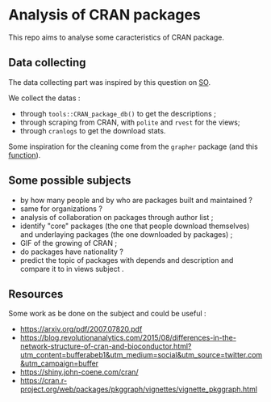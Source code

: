 # Analysis of CRAN packages

This repo aims to analyse some caracteristics of CRAN package.

## Data collecting

The data collecting part was inspired by this question on [SO](https://stackoverflow.com/questions/11560865/list-and-description-of-all-packages-in-cran-from-within-r).

We collect the datas :

+ through `tools::CRAN_package_db()` to get the descriptions ;
+ through scraping from CRAN, with `polite` and `rvest` for the views;
+ through `cranlogs` to get the download stats.

Some inspiration for the cleaning come from the `grapher` package (and this [function](https://github.com/JohnCoene/grapher/blob/master/R/generate.R)). 

## Some possible subjects

+ by how many people and by who are packages built and maintained ?
+ same for organizations ?
+ analysis of collaboration on packages through author list ;
+ identify "core" packages (the one that people download themselves) and underlaying packages (the one downloaded by packages) ;
+ GIF of the growing of CRAN ;
+ do packages have nationality ?
+ predict the topic of packages with depends and description and compare it to in views subject .

## Resources

Some work as be done on the subject and could be useful :

+ https://arxiv.org/pdf/2007.07820.pdf
+ https://blog.revolutionanalytics.com/2015/08/differences-in-the-network-structure-of-cran-and-bioconductor.html?utm_content=bufferabeb1&utm_medium=social&utm_source=twitter.com&utm_campaign=buffer
+ https://shiny.john-coene.com/cran/
+ https://cran.r-project.org/web/packages/pkggraph/vignettes/vignette_pkggraph.html

